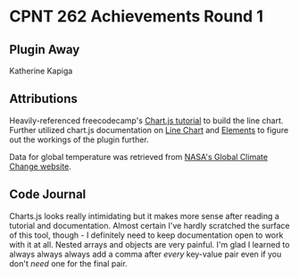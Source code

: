 # CPNT 262 Achievements Round 1

## Plugin Away
Katherine Kapiga

## Attributions
Heavily-referenced freecodecamp's [Chart.js tutorial](https://www.freecodecamp.org/news/how-to-make-bar-and-line-charts-using-chartjs-in-angular/) to build the line chart. Further utilized chart.js documentation on [Line Chart](https://www.chartjs.org/docs/latest/charts/line.html) and [Elements](https://www.chartjs.org/docs/latest/configuration/elements.html#line-configuration) to figure out the workings of the plugin further.

Data for global temperature was retrieved from [NASA's Global Climate Change website](https://climate.nasa.gov/vital-signs/global-temperature/).

## Code Journal
Charts.js looks really intimidating but it makes more sense after reading a tutorial and documentation. Almost certain I've hardly scratched the surface of this tool, though - I definitely need to keep documentation open to work with it at all. Nested arrays and objects are very painful. I'm glad I learned to always always always add a comma after *every* key-value pair even if you don't *need* one for the final pair.
